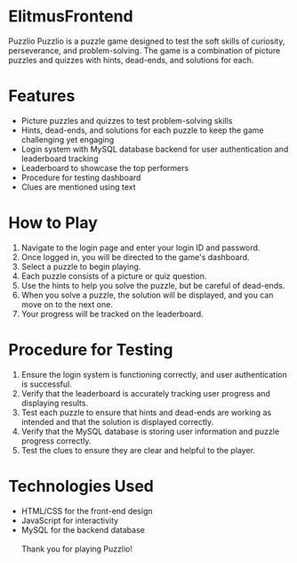 # ElitmusFrontend
Puzzlio
Puzzlio is a puzzle game designed to test the soft skills of curiosity, perseverance, and problem-solving. The game is a combination of picture puzzles and quizzes with hints, dead-ends, and solutions for each.
# Features
*	Picture puzzles and quizzes to test problem-solving skills
*	Hints, dead-ends, and solutions for each puzzle to keep the game challenging yet engaging
*	Login system with MySQL database backend for user authentication and leaderboard tracking
*	Leaderboard to showcase the top performers
*	Procedure for testing dashboard
*	Clues are mentioned using text
# How to Play
1.	Navigate to the login page and enter your login ID and password.
2.	Once logged in, you will be directed to the game's dashboard.
3.	Select a puzzle to begin playing.
4.	Each puzzle consists of a picture or quiz question.
5.	Use the hints to help you solve the puzzle, but be careful of dead-ends.
6.	When you solve a puzzle, the solution will be displayed, and you can move on to the next one.
7.	Your progress will be tracked on the leaderboard.
# Procedure for Testing
1.	Ensure the login system is functioning correctly, and user authentication is successful.
2.	Verify that the leaderboard is accurately tracking user progress and displaying results.
3.	Test each puzzle to ensure that hints and dead-ends are working as intended and that the solution is displayed correctly.
4.	Verify that the MySQL database is storing user information and puzzle progress correctly.
5.	Test the clues to ensure they are clear and helpful to the player.
# Technologies Used
*	HTML/CSS for the front-end design
*	JavaScript for interactivity
*	MySQL for the backend database<br><br>
Thank you for playing Puzzlio!

